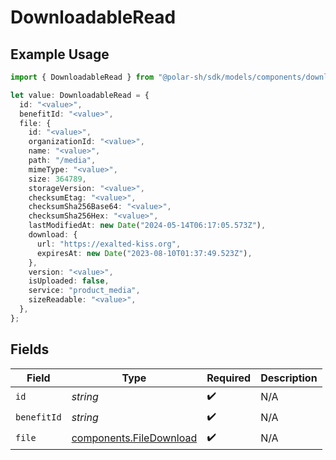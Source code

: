 # DownloadableRead

## Example Usage

```typescript
import { DownloadableRead } from "@polar-sh/sdk/models/components/downloadableread.js";

let value: DownloadableRead = {
  id: "<value>",
  benefitId: "<value>",
  file: {
    id: "<value>",
    organizationId: "<value>",
    name: "<value>",
    path: "/media",
    mimeType: "<value>",
    size: 364789,
    storageVersion: "<value>",
    checksumEtag: "<value>",
    checksumSha256Base64: "<value>",
    checksumSha256Hex: "<value>",
    lastModifiedAt: new Date("2024-05-14T06:17:05.573Z"),
    download: {
      url: "https://exalted-kiss.org",
      expiresAt: new Date("2023-08-10T01:37:49.523Z"),
    },
    version: "<value>",
    isUploaded: false,
    service: "product_media",
    sizeReadable: "<value>",
  },
};
```

## Fields

| Field                                                              | Type                                                               | Required                                                           | Description                                                        |
| ------------------------------------------------------------------ | ------------------------------------------------------------------ | ------------------------------------------------------------------ | ------------------------------------------------------------------ |
| `id`                                                               | *string*                                                           | :heavy_check_mark:                                                 | N/A                                                                |
| `benefitId`                                                        | *string*                                                           | :heavy_check_mark:                                                 | N/A                                                                |
| `file`                                                             | [components.FileDownload](../../models/components/filedownload.md) | :heavy_check_mark:                                                 | N/A                                                                |
